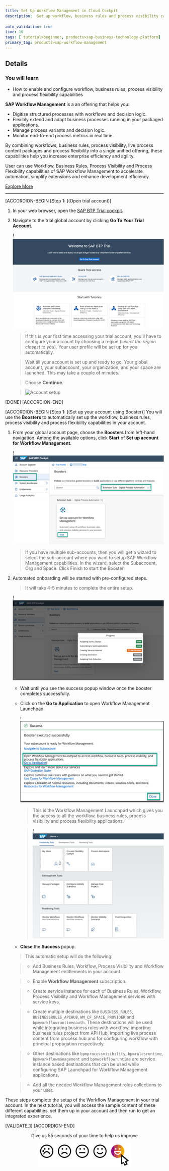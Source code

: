 ```yaml
---
title: Set Up Workflow Management in Cloud Cockpit
description:  Set up workflow, business rules and process visibility capabilities to automate processes and decisions, and achieve operational insights into processes.

auto_validation: true
time: 10
tags: [ tutorial>beginner, products>sap-business-technology-platform]
primary_tag: products>sap-workflow-management
---
```


## Details
### You will learn
  - How to enable and configure workflow, business rules, process visibility and process flexibility capabilities

**SAP Workflow Management** is a an offering that helps you:

-	Digitize structured processes with workflows and decision logic.
-	Flexibly extend and adapt business processes running in your packaged applications.
-	Manage process variants and decision logic.
- Monitor end-to-end process metrics in real time.


By combining workflows, business rules, process visibility, live process content packages and process flexibility into a single unified offering, these capabilities help you increase enterprise efficiency and agility.

User can use Workflow, Business Rules, Process Visibility and Process Flexibility capabilities of SAP  Workflow Management to accelerate automation, simplify extensions and enhance development efficiency.

[Explore More](https://www.sap.com/products/cloud-platform/capabilities/enterprise-extensions.html)

---

[ACCORDION-BEGIN [Step 1: ](Open trial account)]
1. In your web browser, open the [SAP BTP Trial cockpit](https://cockpit.hanatrial.ondemand.com/).

2. Navigate to the trial global account by clicking **Go To Your Trial Account**.

    !![Trial global account](FoundationOnboarding_Home.png)

    >If this is your first time accessing your trial account, you'll have to configure your account by choosing a region (*select the region closest to you*). Your user profile will be set up for you automatically.  

    >Wait till your account is set up and ready to go. Your global account, your subaccount, your organization, and your space are launched. This may take a couple of minutes.

    >Choose **Continue**.

    >![Account setup](02_Foundation20Onboarding_Processing.png)

[DONE]
[ACCORDION-END]

[ACCORDION-BEGIN [Step 1: ](Set up your account using Booster)]
You will use the **Boosters** to automatically set up the workflow, business rules, process visibility and process flexibility capabilities in your account.

1. From your global account page, choose the **Boosters** from left-hand navigation. Among the available options, click **Start** of **Set up account for Workflow Management**.

    !![Start Booster](startrecipe_21.png)

    > If you have multiple sub-accounts, then you will get a wizard to select the sub-account where you want to setup SAP Workflow Management capabilities. In the wizard, select the Subaccount, Org and Space. Click Finish to start the Booster.

2. Automated onboarding will be started with pre-configured steps.

    > It will take 4-5 minutes to complete the entire setup.

    !![Recipe In Progress](startrecipe_51.png)

    - Wait until you see the success popup window once the booster completes successfully.

    - Click on the **Go to Application** to open Workflow Management Launchpad.

        !![Recipe In Progress](startrecipe_3.png)

        > This is the Workflow Management Launchpad which gives you the access to all the workflow, business rules, process visibility and process flexibility applications.

        >!![WM FLP](bpmFLP.png)

    - **Close** the **Success** popup.  

    > This automatic setup will do the following:

    > - Add Business Rules, Workflow, Process Visibility and Workflow Management entitlements in your account.

    > - Enable **Workflow Management** subscription.

    > - Create service instance for each of Business Rules, Workflow, Process Visibility and Workflow Management services with service keys.

    > - Create multiple destinations like `BUSINESS_RULES`, `BUSINESSRULES_APIHUB`,  `WM_CF_SPACE_PROVIDER` and `bpmworkflowruntimeoauth`. These destinations will be used while integrating business rules with workflow, importing business rules project from API Hub, importing live process content from process hub and for configuring workflow with principal propagation respectively.

    > - Other destinations like `bpmprocessvisibility`, `bpmrulesruntime`, `bpmworkflowmanagement` and  `bpmworkflowruntime` are service instance based destinations that can be used while configuring SAP Launchpad for Workflow Management applications.

    > - Add all the needed Workflow Management roles collections to your user.

These steps complete the setup of the Workflow Management in your trial account. In the next tutorial, you will access the sample content of these different capabilities, set them up in your account and then run to get an integrated experience.

[VALIDATE_1]
[ACCORDION-END]

<p style="text-align: center;">Give us 55 seconds of your time to help us improve</p>

<p style="text-align: center;"><a href="https://sapinsights.eu.qualtrics.com/jfe/form/SV_0im30RgTkbEEHMV?TutorialID=cp-starter-ibpm-employeeonboarding-1-setup" target="_blank"><img src="https://raw.githubusercontent.com/SAPDocuments/Tutorials/master/data/images/285738_Emotion_Faces_R_purple.png"></a></p>
